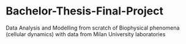 # Bachelor-Thesis-Final-Project
Data Analysis and Modelling from scratch of Biophysical phenomena (cellular dynamics) with data from Milan University laboratories 
